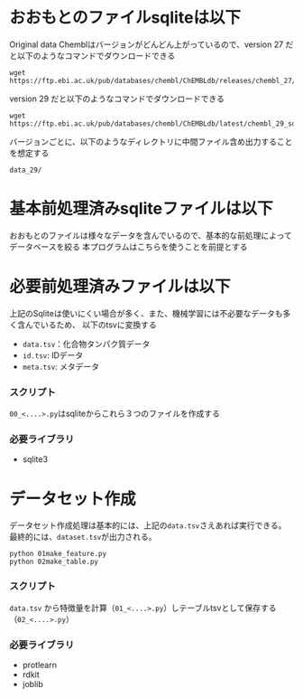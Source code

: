 
# おおもとのファイルsqliteは以下
Original data
Chemblはバージョンがどんどん上がっているので、version 27 だと以下のようなコマンドでダウンロードできる

```
wget https://ftp.ebi.ac.uk/pub/databases/chembl/ChEMBLdb/releases/chembl_27/chembl_27_sqlite.tar.gz
```

version 29 だと以下のようなコマンドでダウンロードできる
```
wget https://ftp.ebi.ac.uk/pub/databases/chembl/ChEMBLdb/latest/chembl_29_sqlite.tar.gz
```

バージョンごとに、以下のようなディレクトリに中間ファイル含め出力することを想定する
```
data_29/
```


# 基本前処理済みsqliteファイルは以下
おおもとのファイルは様々なデータを含んでいるので、基本的な前処理によってデータベースを絞る
本プログラムはこちらを使うことを前提とする

# 必要前処理済みファイルは以下
上記のSqliteは使いにくい場合が多く、また、機械学習には不必要なデータも多く含んでいるため、
以下のtsvに変換する

- `data.tsv`：化合物タンパク質データ
- `id.tsv`: IDデータ
- `meta.tsv`: メタデータ

### スクリプト
`00_<....>.py`はsqliteからこれら３つのファイルを作成する

### 必要ライブラリ
- sqlite3


# データセット作成

データセット作成処理は基本的には、上記の`data.tsv`さえあれば実行できる。
最終的には、`dataset.tsv`が出力される。


```
python 01make_feature.py
python 02make_table.py
```

### スクリプト
`data.tsv` から特徴量を計算（`01_<....>.py`）しテーブルtsvとして保存する（`02_<....>.py`）

### 必要ライブラリ
- protlearn
- rdkit
- joblib



